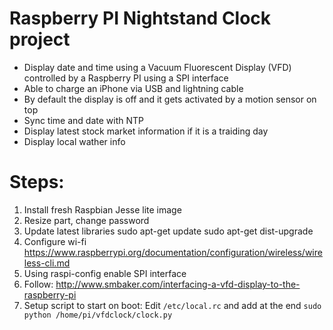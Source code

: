 # Raspberry PI Nightstand Clock project

 * Display date and time using a Vacuum Fluorescent Display (VFD) controlled by a Raspberry PI using a SPI interface 
 * Able to charge an iPhone via USB and lightning cable
 * By default the display is off and it gets activated by a motion sensor on top 
 * Sync time and date with NTP
 * Display latest stock market information if it is a traiding day
 * Display local wather info


# Steps:
1. Install fresh Raspbian Jesse lite image
1. Resize part, change password
1. Update latest libraries
	sudo apt-get update
	sudo apt-get dist-upgrade
1. Configure wi-fi
	https://www.raspberrypi.org/documentation/configuration/wireless/wireless-cli.md
1. Using raspi-config enable SPI interface
1. Follow:
	http://www.smbaker.com/interfacing-a-vfd-display-to-the-raspberry-pi
1. Setup script to start on boot:
	Edit `/etc/local.rc` and add at the end `sudo python /home/pi/vfdclock/clock.py`
